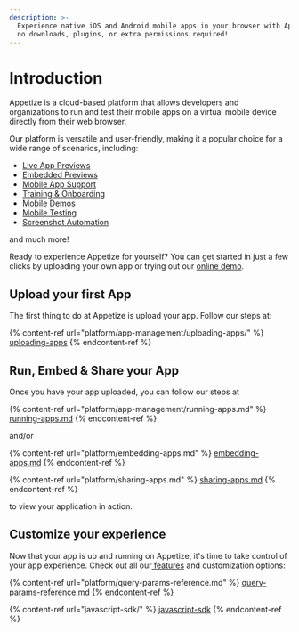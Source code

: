 ```yaml
---
description: >-
  Experience native iOS and Android mobile apps in your browser with Appetize -
  no downloads, plugins, or extra permissions required!
---
```


# Introduction

Appetize is a cloud-based platform that allows developers and organizations to run and test their mobile apps on a virtual mobile device directly from their web browser.

Our platform is versatile and user-friendly, making it a popular choice for a wide range of scenarios, including:

* [Live App Previews](https://appetize.io/use-cases/live-app-previews)
* [Embedded Previews](https://appetize.io/use-cases/embedded-previews)
* [Mobile App Support](https://appetize.io/use-cases/mobile-app-support)
* [Training & Onboarding](https://appetize.io/use-cases/training-onboarding)
* [Mobile Demos](https://appetize.io/use-cases/mobile-demos)
* [Mobile Testing](https://appetize.io/use-cases/mobile-app-testing)
* [Screenshot Automation](https://appetize.io/use-cases/screenshot-automation)

and much more!

Ready to experience Appetize for yourself? You can get started in just a few clicks by uploading your own app or trying out our [online demo](https://appetize.io/demo).

## Upload your first App

The first thing to do at Appetize is upload your app. Follow our steps at:

{% content-ref url="platform/app-management/uploading-apps/" %}
[uploading-apps](platform/app-management/uploading-apps/)
{% endcontent-ref %}

## Run, Embed & Share your App

Once you have your app uploaded, you can follow our steps at

{% content-ref url="platform/app-management/running-apps.md" %}
[running-apps.md](platform/app-management/running-apps.md)
{% endcontent-ref %}

and/or

{% content-ref url="platform/embedding-apps.md" %}
[embedding-apps.md](platform/embedding-apps.md)
{% endcontent-ref %}

{% content-ref url="platform/sharing-apps.md" %}
[sharing-apps.md](platform/sharing-apps.md)
{% endcontent-ref %}

to view your application in action.

## Customize your experience

Now that your app is up and running on Appetize, it's time to take control of your app experience. Check out all our[ features](features/) and customization options:

{% content-ref url="platform/query-params-reference.md" %}
[query-params-reference.md](platform/query-params-reference.md)
{% endcontent-ref %}

{% content-ref url="javascript-sdk/" %}
[javascript-sdk](javascript-sdk/)
{% endcontent-ref %}
